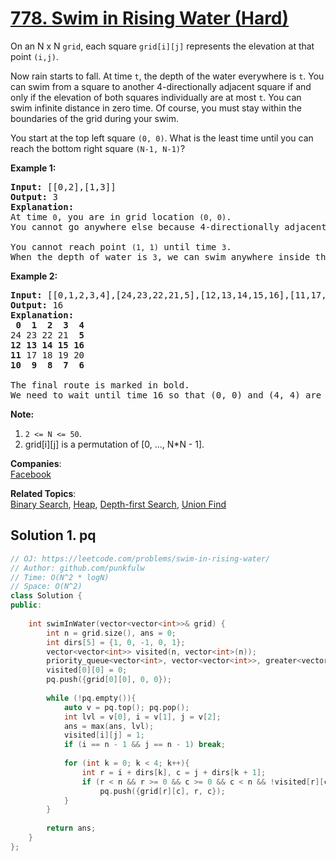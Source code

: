 # [778. Swim in Rising Water (Hard)](https://leetcode.com/problems/swim-in-rising-water/)

<p>On an N x N <code>grid</code>, each square <code>grid[i][j]</code> represents the elevation at that point <code>(i,j)</code>.</p>

<p>Now rain starts to fall. At time <code>t</code>, the depth of the water everywhere is <code>t</code>. You can swim from a square to another 4-directionally adjacent square if and only if the elevation of both squares individually are&nbsp;at most&nbsp;<code>t</code>. You can swim infinite distance in zero time. Of course, you must stay within the boundaries of the grid during your swim.</p>

<p>You start at the top left square <code>(0, 0)</code>. What is the least time until you can reach the bottom right square <code>(N-1, N-1)</code>?</p>

<p><strong>Example 1:</strong></p>

<pre><strong>Input:</strong> [[0,2],[1,3]]
<strong>Output:</strong> 3
<strong>Explanation:</strong>
At time <code>0</code>, you are in grid location <code>(0, 0)</code>.
You cannot go anywhere else because 4-directionally adjacent neighbors have a higher elevation than t = 0.

You cannot reach point <code>(1, 1)</code> until time <code>3</code>.
When the depth of water is <code>3</code>, we can swim anywhere inside the grid.
</pre>

<p><strong>Example 2:</strong></p>

<pre><strong>Input:</strong> [[0,1,2,3,4],[24,23,22,21,5],[12,13,14,15,16],[11,17,18,19,20],[10,9,8,7,6]]
<strong>Output:</strong> 16
<strong>Explanation:</strong>
<strong> 0  1  2  3  4</strong>
24 23 22 21  <strong>5</strong>
<strong>12 13 14 15 16</strong>
<strong>11</strong> 17 18 19 20
<strong>10  9  8  7  6</strong>

The final route is marked in bold.
We need to wait until time 16 so that (0, 0) and (4, 4) are connected.
</pre>

<p><strong>Note:</strong></p>

<ol>
	<li><code>2 &lt;= N &lt;= 50</code>.</li>
	<li>grid[i][j] is a permutation of [0, ..., N*N - 1].</li>
</ol>


**Companies**:  
[Facebook](https://leetcode.com/company/facebook)

**Related Topics**:  
[Binary Search](https://leetcode.com/tag/binary-search/), [Heap](https://leetcode.com/tag/heap/), [Depth-first Search](https://leetcode.com/tag/depth-first-search/), [Union Find](https://leetcode.com/tag/union-find/)

## Solution 1. pq

```cpp
// OJ: https://leetcode.com/problems/swim-in-rising-water/
// Author: github.com/punkfulw
// Time: O(N^2 * logN)
// Space: O(N^2)
class Solution {
public:
    
    int swimInWater(vector<vector<int>>& grid) {
        int n = grid.size(), ans = 0;
        int dirs[5] = {1, 0, -1, 0, 1};
        vector<vector<int>> visited(n, vector<int>(n));
        priority_queue<vector<int>, vector<vector<int>>, greater<vector<int>>> pq;
        visited[0][0] = 0;
        pq.push({grid[0][0], 0, 0});
        
        while (!pq.empty()){
            auto v = pq.top(); pq.pop();
            int lvl = v[0], i = v[1], j = v[2];
            ans = max(ans, lvl);
            visited[i][j] = 1;
            if (i == n - 1 && j == n - 1) break;
            
            for (int k = 0; k < 4; k++){
                int r = i + dirs[k], c = j + dirs[k + 1];
                if (r < n && r >= 0 && c >= 0 && c < n && !visited[r][c])
                    pq.push({grid[r][c], r, c});
            }
        } 
        
        return ans;
    }
};
```
